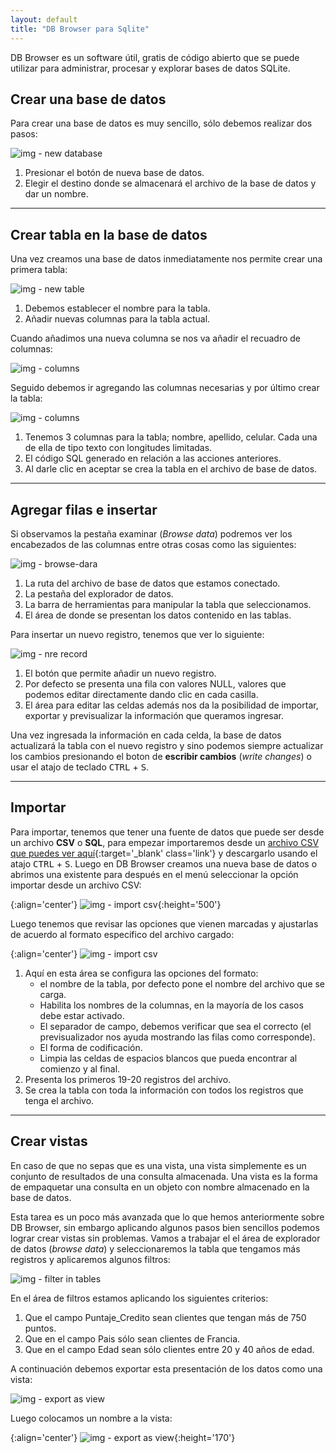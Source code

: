 ```yaml
---
layout: default
title: "DB Browser para Sqlite"
---
```



DB Browser es un software útil, gratis de código abierto que se puede utilizar para administrar, procesar y explorar bases de datos SQLite.


## Crear una base de datos

Para crear una base de datos es muy sencillo, sólo debemos realizar dos pasos:

![img - new database](assets/new-database.png)

1. Presionar el botón de nueva base de datos.
2. Elegir el destino donde se almacenará el archivo de la base de datos y dar un nombre.

---

## Crear tabla en la base de datos

Una vez creamos una base de datos inmediatamente nos permite crear una primera tabla:

![img - new table](assets/new-table.png)

1. Debemos establecer el nombre para la tabla.
2. Añadir nuevas columnas para la tabla actual.

Cuando añadimos una nueva columna se nos va añadir el recuadro de columnas:

![img - columns](assets/columns.png)

Seguido debemos ir agregando las columnas necesarias y por último crear la tabla:

![img - columns](assets/create-table.png)

1. Tenemos 3 columnas para la tabla; nombre, apellido, celular. Cada una de ella de tipo texto con longitudes limitadas.
2. El código SQL generado en relación a las acciones anteriores.
3. Al darle clic en aceptar se crea la tabla en el archivo de base de datos.

---

## Agregar filas e insertar

Si observamos la pestaña examinar (*Browse data*) podremos ver los encabezados de las columnas entre otras cosas como las siguientes:

![img - browse-dara](assets/browse-data.png)

1. La ruta del archivo de base de datos que estamos conectado.
2. La pestaña del explorador de datos.
3. La barra de herramientas para manipular la tabla que seleccionamos.
4. El área de donde se presentan los datos contenido en las tablas.

Para insertar un nuevo registro, tenemos que ver lo siguiente:

![img - nre record](assets/insert-new-record.png)

1. El botón que permite añadir un nuevo registro.
2. Por defecto se presenta una fila con valores NULL, valores que podemos editar directamente dando clic en cada casilla.
3. El área para editar las celdas además nos da la posibilidad de importar, exportar y previsualizar la información que queramos ingresar.

Una vez ingresada la información en cada celda, la base de datos actualizará la tabla con el nuevo registro y sino podemos siempre actualizar los cambios presionando el boton de **escribir cambios** (*write changes*) o usar el atajo de teclado <kbd>CTRL</kbd> + <kbd>S</kbd>.


---


## Importar

Para importar, tenemos que tener una fuente de datos que puede ser desde un archivo **CSV** o **SQL**, para empezar importaremos desde un [archivo CSV que puedes ver aquí](https://raw.githubusercontent.com/EniDev911/assets/main/csv/csv_Banco.csv){:target='_blank' class='link'} y descargarlo usando el atajo <kbd>CTRL</kbd> + <kbd>S</kbd>. Luego en DB Browser creamos una nueva base de datos o abrimos una existente para después en el menú seleccionar la opción importar desde un archivo CSV:

{:align='center'}
![img - import csv](assets/import-csv.png){:height='500'}

Luego tenemos que revisar las opciones que vienen marcadas y ajustarlas de acuerdo al formato específico del archivo cargado:

{:align='center'}
![img - import csv](assets/preview-data-csv.png)

1. Aquí en esta área se configura las opciones del formato:
	- el nombre de la tabla, por defecto pone el nombre del archivo que se carga.
	- Habilita los nombres de la columnas, en la mayoría de los casos debe estar activado.
	- El separador de campo, debemos verificar que sea el correcto (el previsualizador nos ayuda mostrando las filas como corresponde).
	- El forma de codificación.
	- Limpia las celdas de espacios blancos que pueda encontrar al comienzo y al final.
2. Presenta los primeros 19-20 registros del archivo.
3. Se crea la tabla con toda la información con todos los registros que tenga el archivo.

---

## Crear vistas

En caso de que no sepas que es una vista, una vista simplemente es un conjunto de resultados de una consulta almacenada. Una vista es la forma de empaquetar una consulta en un objeto con nombre almacenado en la base de datos.

Esta tarea es un poco más avanzada que lo que hemos anteriormente sobre DB Browser, sin embargo aplicando algunos pasos bien sencillos podemos lograr crear vistas sin problemas. Vamos a trabajar el el área de explorador de datos (*browse data*) y seleccionaremos la tabla que tengamos más registros y aplicaremos algunos filtros:

![img - filter in tables](assets/filter-in-tables.png)

En el área de filtros estamos aplicando los siguientes criterios:

1. Que el campo Puntaje_Credito sean clientes que tengan más de 750 puntos.
2. Que en el campo Pais sólo sean clientes de Francia.
3. Que en el campo Edad sean sólo clientes entre 20 y 40 años de edad.

A continuación debemos exportar esta presentación de los datos como una vista:

![img - export as view](assets/export-as-view.png)

Luego colocamos un nombre a la vista:

{:align='center'}
![img - export as view](assets/named-view.png){:height='170'}

